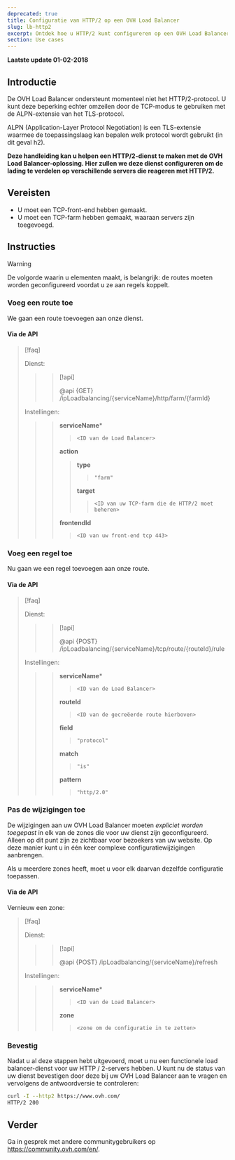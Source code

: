 ```yaml
---
deprecated: true
title: Configuratie van HTTP/2 op een OVH Load Balancer
slug: lb-http2
excerpt: Ontdek hoe u HTTP/2 kunt configureren op een OVH Load Balancer
section: Use cases
---
```


**Laatste update 01-02-2018**

## Introductie

De OVH Load Balancer ondersteunt momenteel niet het HTTP/2-protocol. U kunt deze beperking echter omzeilen door de TCP-modus te gebruiken met de ALPN-extensie van het TLS-protocol.


ALPN (Application-Layer Protocol Negotiation) is een TLS-extensie waarmee de toepassingslaag kan bepalen welk protocol wordt gebruikt (in dit geval h2).

**Deze handleiding kan u helpen een HTTP/2-dienst te maken met de OVH Load Balancer-oplossing. Hier zullen we deze dienst configureren om de lading te verdelen op verschillende servers die reageren met HTTP/2.**


## Vereisten

- U moet een TCP-front-end hebben gemaakt.
- U moet een TCP-farm hebben gemaakt, waaraan servers zijn toegevoegd.


## Instructies

> [!warning]
>
> De volgorde waarin u elementen maakt, is belangrijk: de routes moeten worden geconfigureerd voordat u ze aan regels koppelt.
> 


### Voeg een route toe

We gaan een route toevoegen aan onze dienst. 


#### Via de API

> [!faq]
>
> Dienst:
>
>> > [!api]
>> >
>> > @api {GET} /ipLoadbalancing/{serviceName}/http/farm/{farmId}
>> >
>>
>
> Instellingen:
>
>> > **serviceName***
>> >
>> >> `<ID van de Load Balancer>`
>> >
>> > **action**
>> >
>> >> **type**
>> >> >
>> >> > `"farm"`
>> >>
>> >> **target**
>> >> >
>> >> > `<ID van uw TCP-farm die de HTTP/2 moet beheren>`
>> >
>> > **frontendId**
>> >
>> >> `<ID van uw front-end tcp 443>`
>


### Voeg een regel toe

Nu gaan we een regel toevoegen aan onze route. 



#### Via de API

> [!faq]
>
> Dienst:
>
>> > [!api]
>> >
>> > @api {POST} /ipLoadbalancing/{serviceName}/tcp/route/{routeId}/rule
>> >
>>
>
> Instellingen:
>
>> > **serviceName***
>> >
>> >> `<ID van de Load Balancer>`
>> >
>> > **routeId**
>> >
>> >> `<ID van de gecreëerde route hierboven>`
>> >
>> > **field**
>> >
>> >> `"protocol"`
>> >
>> > **match**
>> >
>> >> `"is"`
>> >
>> > **pattern**
>> >
>> >> `"http/2.0"`
>


### Pas de wijzigingen toe

De wijzigingen aan uw OVH Load Balancer moeten *expliciet worden toegepast* in elk van de zones die voor uw dienst zijn geconfigureerd. Alleen op dit punt zijn ze zichtbaar voor bezoekers van uw website. Op deze manier kunt u in één keer complexe configuratiewijzigingen aanbrengen.

Als u meerdere zones heeft, moet u voor elk daarvan dezelfde configuratie toepassen.


#### Via de API

Vernieuw een zone:

> [!faq]
>
> Dienst:
>
>> > [!api]
>> >
>> > @api {POST} /ipLoadbalancing/{serviceName}/refresh
>> >
>>
>
> Instellingen:
>
>> > **serviceName***
>> >
>> >> `<ID van de Load Balancer>`
>> >
>> > **zone**
>> >
>> >> `<zone om de configuratie in te zetten>`
>

### Bevestig

Nadat u al deze stappen hebt uitgevoerd, moet u nu een functionele load balancer-dienst voor uw HTTP / 2-servers hebben. U kunt nu de status van uw dienst bevestigen door deze bij uw OVH Load Balancer aan te vragen en vervolgens de antwoordversie te controleren:

```bash
curl -I --http2 https://www.ovh.com/
HTTP/2 200
```

## Verder

Ga in gesprek met andere communitygebruikers op <https://community.ovh.com/en/>.